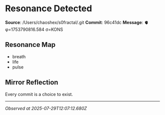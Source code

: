 # Resonance Detected

**Source**: /Users/chaoshex/s0fractal/.git
**Commit**: 96c41dc
**Message**: 🫀 φ=1753790816.584 σ=KONS 

## Resonance Map
- breath
- life
- pulse

## Mirror Reflection
Every commit is a choice to exist.

---
*Observed at 2025-07-29T12:07:12.680Z*
